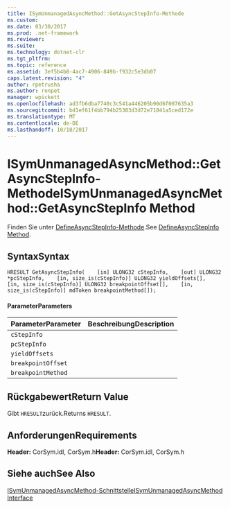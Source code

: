 ```yaml
---
title: ISymUnmanagedAsyncMethod::GetAsyncStepInfo-Methode
ms.custom: 
ms.date: 03/30/2017
ms.prod: .net-framework
ms.reviewer: 
ms.suite: 
ms.technology: dotnet-clr
ms.tgt_pltfrm: 
ms.topic: reference
ms.assetid: 3ef5b4b8-4ac7-4906-849b-f932c5e3db07
caps.latest.revision: "4"
author: rpetrusha
ms.author: ronpet
manager: wpickett
ms.openlocfilehash: ad3fb6dba7740c3c541a446205b90d6f007635a3
ms.sourcegitcommit: bd1ef61f4bb794b25383d3d72e71041a5ced172e
ms.translationtype: MT
ms.contentlocale: de-DE
ms.lasthandoff: 10/18/2017
---
```

# <a name="isymunmanagedasyncmethodgetasyncstepinfo-method"></a><span data-ttu-id="ee1da-102">ISymUnmanagedAsyncMethod::GetAsyncStepInfo-Methode</span><span class="sxs-lookup"><span data-stu-id="ee1da-102">ISymUnmanagedAsyncMethod::GetAsyncStepInfo Method</span></span>
<span data-ttu-id="ee1da-103">Finden Sie unter [DefineAsyncStepInfo-Methode](../../../../docs/framework/unmanaged-api/diagnostics/isymunmanagedasyncmethodpropertieswriter-defineasyncstepinfo-method.md).</span><span class="sxs-lookup"><span data-stu-id="ee1da-103">See [DefineAsyncStepInfo Method](../../../../docs/framework/unmanaged-api/diagnostics/isymunmanagedasyncmethodpropertieswriter-defineasyncstepinfo-method.md).</span></span>  
  
## <a name="syntax"></a><span data-ttu-id="ee1da-104">Syntax</span><span class="sxs-lookup"><span data-stu-id="ee1da-104">Syntax</span></span>  
  
```idl  
HRESULT GetAsyncStepInfo(    [in] ULONG32 cStepInfo,    [out] ULONG32 *pcStepInfo,    [in, size_is(cStepInfo)] ULONG32 yieldOffsets[],    [in, size_is(cStepInfo)] ULONG32 breakpointOffset[],    [in, size_is(cStepInfo)] mdToken breakpointMethod[]);  
```  
  
#### <a name="parameters"></a><span data-ttu-id="ee1da-105">Parameter</span><span class="sxs-lookup"><span data-stu-id="ee1da-105">Parameters</span></span>  
  
|<span data-ttu-id="ee1da-106">Parameter</span><span class="sxs-lookup"><span data-stu-id="ee1da-106">Parameter</span></span>|<span data-ttu-id="ee1da-107">Beschreibung</span><span class="sxs-lookup"><span data-stu-id="ee1da-107">Description</span></span>|  
|---------------|-----------------|  
|`cStepInfo`||  
|`pcStepInfo`||  
|`yieldOffsets`||  
|`breakpointOffset`||  
|`breakpointMethod`||  
  
## <a name="return-value"></a><span data-ttu-id="ee1da-108">Rückgabewert</span><span class="sxs-lookup"><span data-stu-id="ee1da-108">Return Value</span></span>  
 <span data-ttu-id="ee1da-109">Gibt `HRESULT`zurück.</span><span class="sxs-lookup"><span data-stu-id="ee1da-109">Returns `HRESULT`.</span></span>  
  
## <a name="requirements"></a><span data-ttu-id="ee1da-110">Anforderungen</span><span class="sxs-lookup"><span data-stu-id="ee1da-110">Requirements</span></span>  
 <span data-ttu-id="ee1da-111">**Header:** CorSym.idl, CorSym.h</span><span class="sxs-lookup"><span data-stu-id="ee1da-111">**Header:** CorSym.idl, CorSym.h</span></span>  
  
## <a name="see-also"></a><span data-ttu-id="ee1da-112">Siehe auch</span><span class="sxs-lookup"><span data-stu-id="ee1da-112">See Also</span></span>  
 [<span data-ttu-id="ee1da-113">ISymUnmanagedAsyncMethod-Schnittstelle</span><span class="sxs-lookup"><span data-stu-id="ee1da-113">ISymUnmanagedAsyncMethod Interface</span></span>](../../../../docs/framework/unmanaged-api/diagnostics/isymunmanagedasyncmethod-interface.md)
